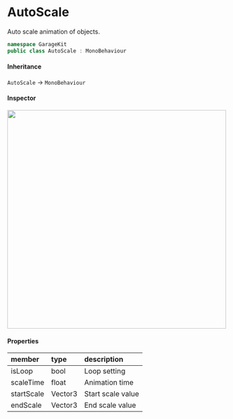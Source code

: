 # AutoScale

Auto scale animation of objects.

```csharp
namespace GarageKit
public class AutoScale : MonoBehaviour
```

#### Inheritance

`AutoScale` -> `MonoBehaviour`

#### Inspector

<img src="~/image/script_reference/autoscale_inspector.png" width="500px"/>

#### Properties

|member|type|description|
|:--|:--|:--|
|isLoop|bool|Loop setting|
|scaleTime|float|Animation time|
|startScale|Vector3|Start scale value|
|endScale|Vector3|End scale value|
